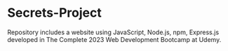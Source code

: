 # Secrets-Project
Repository includes a website using JavaScript, Node.js, npm, Express.js developed in The Complete 2023 Web Development Bootcamp at Udemy.
